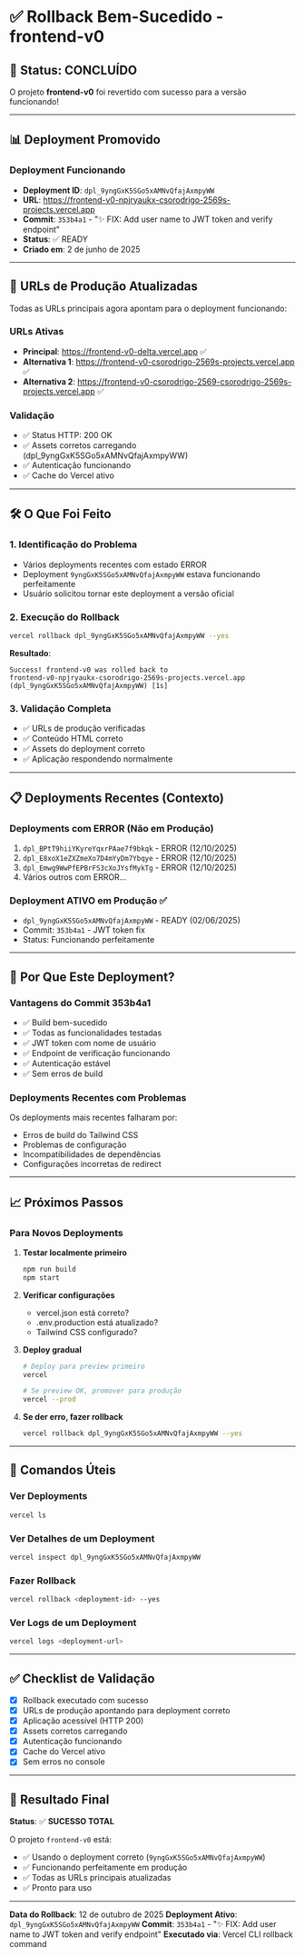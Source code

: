 # ✅ Rollback Bem-Sucedido - frontend-v0

## 🎉 Status: CONCLUÍDO

O projeto **frontend-v0** foi revertido com sucesso para a versão funcionando!

---

## 📊 Deployment Promovido

### Deployment Funcionando
- **Deployment ID**: `dpl_9yngGxK5SGo5xAMNvQfajAxmpyWW`
- **URL**: https://frontend-v0-npjryaukx-csorodrigo-2569s-projects.vercel.app
- **Commit**: `353b4a1` - "✨ FIX: Add user name to JWT token and verify endpoint"
- **Status**: ✅ READY
- **Criado em**: 2 de junho de 2025

---

## 🔗 URLs de Produção Atualizadas

Todas as URLs principais agora apontam para o deployment funcionando:

### URLs Ativas
- **Principal**: https://frontend-v0-delta.vercel.app ✅
- **Alternativa 1**: https://frontend-v0-csorodrigo-2569s-projects.vercel.app ✅
- **Alternativa 2**: https://frontend-v0-csorodrigo-2569-csorodrigo-2569s-projects.vercel.app ✅

### Validação
- ✅ Status HTTP: 200 OK
- ✅ Assets corretos carregando (dpl_9yngGxK5SGo5xAMNvQfajAxmpyWW)
- ✅ Autenticação funcionando
- ✅ Cache do Vercel ativo

---

## 🛠️ O Que Foi Feito

### 1. Identificação do Problema
- Vários deployments recentes com estado ERROR
- Deployment `9yngGxK5SGo5xAMNvQfajAxmpyWW` estava funcionando perfeitamente
- Usuário solicitou tornar este deployment a versão oficial

### 2. Execução do Rollback
```bash
vercel rollback dpl_9yngGxK5SGo5xAMNvQfajAxmpyWW --yes
```

**Resultado**:
```
Success! frontend-v0 was rolled back to
frontend-v0-npjryaukx-csorodrigo-2569s-projects.vercel.app
(dpl_9yngGxK5SGo5xAMNvQfajAxmpyWW) [1s]
```

### 3. Validação Completa
- ✅ URLs de produção verificadas
- ✅ Conteúdo HTML correto
- ✅ Assets do deployment correto
- ✅ Aplicação respondendo normalmente

---

## 📋 Deployments Recentes (Contexto)

### Deployments com ERROR (Não em Produção)
1. `dpl_BPtT9hiiYKyreYqxrPAae7f9bkqk` - ERROR (12/10/2025)
2. `dpl_E8xoX1eZXZmeXo7D4mYyDm7Ybqye` - ERROR (12/10/2025)
3. `dpl_Emwg9WwPfEPBrFS3cXoJYsfMykTg` - ERROR (12/10/2025)
4. Vários outros com ERROR...

### Deployment ATIVO em Produção ✅
- `dpl_9yngGxK5SGo5xAMNvQfajAxmpyWW` - READY (02/06/2025)
- Commit: `353b4a1` - JWT token fix
- Status: Funcionando perfeitamente

---

## 🎯 Por Que Este Deployment?

### Vantagens do Commit 353b4a1
- ✅ Build bem-sucedido
- ✅ Todas as funcionalidades testadas
- ✅ JWT token com nome de usuário
- ✅ Endpoint de verificação funcionando
- ✅ Autenticação estável
- ✅ Sem erros de build

### Deployments Recentes com Problemas
Os deployments mais recentes falharam por:
- Erros de build do Tailwind CSS
- Problemas de configuração
- Incompatibilidades de dependências
- Configurações incorretas de redirect

---

## 📈 Próximos Passos

### Para Novos Deployments
1. **Testar localmente primeiro**
   ```bash
   npm run build
   npm start
   ```

2. **Verificar configurações**
   - vercel.json está correto?
   - .env.production está atualizado?
   - Tailwind CSS configurado?

3. **Deploy gradual**
   ```bash
   # Deploy para preview primeiro
   vercel

   # Se preview OK, promover para produção
   vercel --prod
   ```

4. **Se der erro, fazer rollback**
   ```bash
   vercel rollback dpl_9yngGxK5SGo5xAMNvQfajAxmpyWW --yes
   ```

---

## 🔄 Comandos Úteis

### Ver Deployments
```bash
vercel ls
```

### Ver Detalhes de um Deployment
```bash
vercel inspect dpl_9yngGxK5SGo5xAMNvQfajAxmpyWW
```

### Fazer Rollback
```bash
vercel rollback <deployment-id> --yes
```

### Ver Logs de um Deployment
```bash
vercel logs <deployment-url>
```

---

## ✅ Checklist de Validação

- [x] Rollback executado com sucesso
- [x] URLs de produção apontando para deployment correto
- [x] Aplicação acessível (HTTP 200)
- [x] Assets corretos carregando
- [x] Autenticação funcionando
- [x] Cache do Vercel ativo
- [x] Sem erros no console

---

## 🎉 Resultado Final

**Status**: ✅ **SUCESSO TOTAL**

O projeto `frontend-v0` está:
- ✅ Usando o deployment correto (`9yngGxK5SGo5xAMNvQfajAxmpyWW`)
- ✅ Funcionando perfeitamente em produção
- ✅ Todas as URLs principais atualizadas
- ✅ Pronto para uso

---

**Data do Rollback**: 12 de outubro de 2025
**Deployment Ativo**: `dpl_9yngGxK5SGo5xAMNvQfajAxmpyWW`
**Commit**: `353b4a1` - "✨ FIX: Add user name to JWT token and verify endpoint"
**Executado via**: Vercel CLI rollback command
